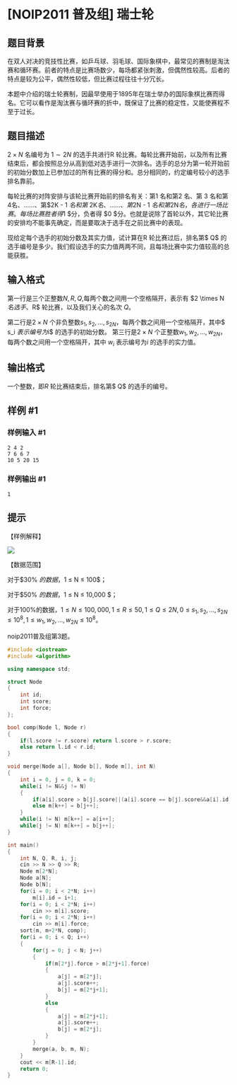 # [NOIP2011 普及组] 瑞士轮

## 题目背景

在双人对决的竞技性比赛，如乒乓球、羽毛球、国际象棋中，最常见的赛制是淘汰赛和循环赛。前者的特点是比赛场数少，每场都紧张刺激，但偶然性较高。后者的特点是较为公平，偶然性较低，但比赛过程往往十分冗长。

本题中介绍的瑞士轮赛制，因最早使用于$1895$年在瑞士举办的国际象棋比赛而得名。它可以看作是淘汰赛与循环赛的折中，既保证了比赛的稳定性，又能使赛程不至于过长。

## 题目描述

$2 \times N$ 名编号为 $1\sim 2N$ 的选手共进行R 轮比赛。每轮比赛开始前，以及所有比赛结束后，都会按照总分从高到低对选手进行一次排名。选手的总分为第一轮开始前的初始分数加上已参加过的所有比赛的得分和。总分相同的，约定编号较小的选手排名靠前。

每轮比赛的对阵安排与该轮比赛开始前的排名有关：第$1$ 名和第$2$ 名、第 $3$ 名和第 $4$名、……、第$2K - 1 $名和第$ 2K$名、……  、第$2N - 1 $名和第$2N$名，各进行一场比赛。每场比赛胜者得$1 $分，负者得 $0 $分。也就是说除了首轮以外，其它轮比赛的安排均不能事先确定，而是要取决于选手在之前比赛中的表现。

现给定每个选手的初始分数及其实力值，试计算在R 轮比赛过后，排名第$ Q$ 的选手编号是多少。我们假设选手的实力值两两不同，且每场比赛中实力值较高的总能获胜。

## 输入格式

第一行是三个正整数$N,R ,Q$,每两个数之间用一个空格隔开，表示有 $2 \times N $名选手、$R$ 轮比赛，以及我们关心的名次 $Q$。

第二行是$2 \times N$ 个非负整数$s_1, s_2, …, s_{2N}$，每两个数之间用一个空格隔开，其中$ s_i $表示编号为$i$ 的选手的初始分数。 第三行是$2 \times N$ 个正整数$w_1 , w_2 , …, w_{2N}$，每两个数之间用一个空格隔开，其中 $w_i$ 表示编号为$i$ 的选手的实力值。

## 输出格式

一个整数，即$R$ 轮比赛结束后，排名第$ Q$ 的选手的编号。

## 样例 #1

### 样例输入 #1

```
2 4 2 
7 6 6 7 
10 5 20 15
```

### 样例输出 #1

```
1
```

## 提示

【样例解释】

 ![](https://cdn.luogu.com.cn/upload/pic/98.png) 

【数据范围】

对于$30\% $的数据，$1 ≤ N ≤ 100$；

对于$50\% $的数据，$1 ≤ N ≤ 10,000 $；

对于$100\%$的数据，$1 ≤ N ≤ 100,000,1 ≤ R ≤ 50,1 ≤ Q ≤ 2N,0 ≤ s_1, s_2, …, s_{2N}≤10^8,1 ≤w_1, w_2 , …, w_{2N}≤ 10^8$。

noip2011普及组第3题。

```C++
#include <iostream>
#include <algorithm>

using namespace std;

struct Node
{
    int id;
    int score;
    int force;
};

bool comp(Node l, Node r)
{
    if(l.score != r.score) return l.score > r.score;
    else return l.id < r.id;
}

void merge(Node a[], Node b[], Node m[], int N)
{
    int i = 0, j = 0, k = 0;
    while(i != N&&j != N)
    {
        if(a[i].score > b[j].score||(a[i].score == b[j].score&&a[i].id < b[j].id)) m[k++] = a[i++];
        else m[k++] = b[j++];
    }
    while(i != N) m[k++] = a[i++];
    while(j != N) m[k++] = b[j++];
}

int main()
{
    int N, Q, R, i, j;
    cin >> N >> Q >> R;
    Node m[2*N];
    Node a[N];
    Node b[N];
    for(i = 0; i < 2*N; i++)
        m[i].id = i+1;
    for(i = 0; i < 2*N; i++)
        cin >> m[i].score;
    for(i = 0; i < 2*N; i++)
        cin >> m[i].force;
    sort(m, m+2*N, comp);
    for(i = 0; i < Q; i++)
    {
        for(j = 0; j < N; j++)
        {
            if(m[2*j].force > m[2*j+1].force)
            {
                a[j] = m[2*j];
                a[j].score++;
                b[j] = m[2*j+1];
            }
            else
            {
                a[j] = m[2*j+1];
                a[j].score++;
                b[j] = m[2*j];
            }
        }
        merge(a, b, m, N);
    }
    cout << m[R-1].id;
    return 0;
}
```